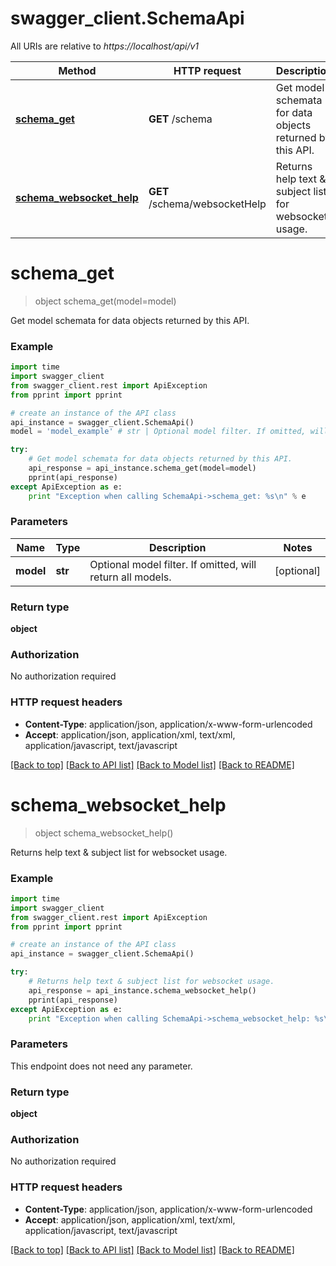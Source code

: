 # swagger_client.SchemaApi

All URIs are relative to *https://localhost/api/v1*

Method | HTTP request | Description
------------- | ------------- | -------------
[**schema_get**](SchemaApi.md#schema_get) | **GET** /schema | Get model schemata for data objects returned by this API.
[**schema_websocket_help**](SchemaApi.md#schema_websocket_help) | **GET** /schema/websocketHelp | Returns help text &amp; subject list for websocket usage.


# **schema_get**
> object schema_get(model=model)

Get model schemata for data objects returned by this API.

### Example 
```python
import time
import swagger_client
from swagger_client.rest import ApiException
from pprint import pprint

# create an instance of the API class
api_instance = swagger_client.SchemaApi()
model = 'model_example' # str | Optional model filter. If omitted, will return all models. (optional)

try: 
    # Get model schemata for data objects returned by this API.
    api_response = api_instance.schema_get(model=model)
    pprint(api_response)
except ApiException as e:
    print "Exception when calling SchemaApi->schema_get: %s\n" % e
```

### Parameters

Name | Type | Description  | Notes
------------- | ------------- | ------------- | -------------
 **model** | **str**| Optional model filter. If omitted, will return all models. | [optional] 

### Return type

**object**

### Authorization

No authorization required

### HTTP request headers

 - **Content-Type**: application/json, application/x-www-form-urlencoded
 - **Accept**: application/json, application/xml, text/xml, application/javascript, text/javascript

[[Back to top]](#) [[Back to API list]](../README.md#documentation-for-api-endpoints) [[Back to Model list]](../README.md#documentation-for-models) [[Back to README]](../README.md)

# **schema_websocket_help**
> object schema_websocket_help()

Returns help text & subject list for websocket usage.

### Example 
```python
import time
import swagger_client
from swagger_client.rest import ApiException
from pprint import pprint

# create an instance of the API class
api_instance = swagger_client.SchemaApi()

try: 
    # Returns help text & subject list for websocket usage.
    api_response = api_instance.schema_websocket_help()
    pprint(api_response)
except ApiException as e:
    print "Exception when calling SchemaApi->schema_websocket_help: %s\n" % e
```

### Parameters
This endpoint does not need any parameter.

### Return type

**object**

### Authorization

No authorization required

### HTTP request headers

 - **Content-Type**: application/json, application/x-www-form-urlencoded
 - **Accept**: application/json, application/xml, text/xml, application/javascript, text/javascript

[[Back to top]](#) [[Back to API list]](../README.md#documentation-for-api-endpoints) [[Back to Model list]](../README.md#documentation-for-models) [[Back to README]](../README.md)

